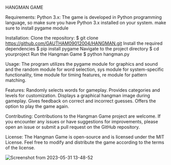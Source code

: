 HANGMAN GAME


Requirements:
Python 3.x: The game is developed in Python programming language, so make sure you have Python 3.x installed on your system.
make sure to install pygame module

Installation:
Clone the repository:
$ git clone https://github.com/GAUTHAM09012004/HANGMAN.git
Install the required dependencies
$ pip install pygame
Navigate to the project directory
$ cd yourproject
Run the Hangman Game
$ python hangman.py

Usage:
The program utilizes the pygame module for graphics and sound and the random module for word selection, sys module for system-specific functionality, time module for timing features, re module for pattern matching.

Features:
Randomly selects words for gameplay.
Provides categories and levels for customization.
Displays a graphical hangman image during gameplay.
Gives feedback on correct and incorrect guesses.
Offers the option to play the game again.

Contributing:
Contributions to the Hangman Game project are welcome. If you encounter any issues or have suggestions for improvements, please open an issue or submit a pull request on the GitHub repository.

License:
The Hangman Game is open-source and is licensed under the MIT License. Feel free to modify and distribute the game according to the terms of the license.

![Screenshot from 2023-05-31 13-48-52](https://github.com/GAUTHAM09012004/HANGMAN/assets/121389039/ed6866a7-2d16-446c-9082-9f80450aa065)






